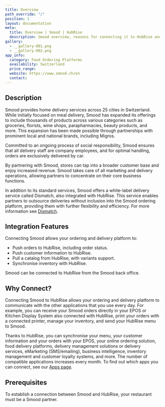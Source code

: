 ```yaml
---
title: Overview
path_override: "/"
position: 1
layout: documentation
meta:
  title: Overview | Smood | HubRise
  description: Smood overview, reasons for connecting it to HubRise and summary of integrated features. Synchronise data between your EPOS and your apps.
gallery:
  - __gallery-001.png
  - __gallery-002.png
app_info:
  category: Food Ordering Platforms
  availability: Switzerland
  price_range:
  website: https://www.smood.ch/en
  contact:
---
```


## Description

Smood provides home delivery services across 25 cities in Switzerland. While initially focused on meal delivery, Smood has expanded its offerings to include thousands of products across various categories such as groceries, florists, wine shops, parapharmacies, beauty products, and more. This expansion has been made possible through partnerships with prominent local and national brands, including Migros.

Committed to an ongoing process of social responsibility, Smood ensures that all delivery staff are company employees, and for optimal handling, orders are exclusively delivered by car.

By partnering with Smood, stores can tap into a broader customer base and enjoy increased revenue. Smood takes care of all marketing and delivery operations, allowing partners to concentrate on their core business functions.

In addition to its standard services, Smood offers a white-label delivery service called Dismatch, also integrated with HubRise. This service enables partners to outsource deliveries without inclusion into the Smood ordering platform, providing them with further flexibility and efficiency. For more information see [Dismatch](/apps/smood-dismatch/overview).

## Integration Features

Connecting Smood allows your ordering and delivery platform to:

- Push orders to HubRise, including order status.
- Push customer information to HubRise.
- Pull a catalog from HubRise, with variants support.
- Synchronise inventory with HubRise.

Smood can be connected to HubRise from the Smood back office.

## Why Connect?

Connecting Smood to HubRise allows your ordering and delivery platform to communicate with the other applications that you use every day. For example, you can receive your Smood orders directly in your EPOS or Kitchen Display System also connected with HubRise, print your orders with a connected printer, manage your inventory, and send your HubRise menu to Smood.

Thanks to HubRise, you can synchronise your menu, your customer information and your orders with your EPOS, your online ordering solution, food delivery platforms, delivery management solutions or delivery services, eMarketing (SMS/emailing), business intelligence, inventory management and customer loyalty systems, and more. The number of compatible applications increases every month. To find out which apps you can connect, see our [Apps page](/apps).

## Prerequisites

To establish a connection between Smood and HubRise, your restaurant must be a Smood partner.
